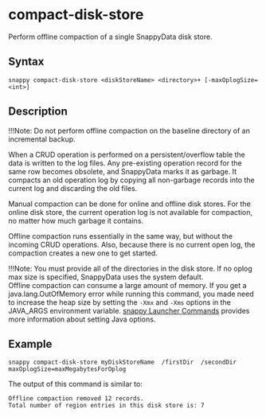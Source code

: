 # compact-disk-store

Perform offline compaction of a single SnappyData disk store.

## Syntax

```pre
snappy compact-disk-store <diskStoreName> <directory>+ [-maxOplogSize=<int>]
```

## Description

!!!Note:
	Do not perform offline compaction on the baseline directory of an incremental backup.</p>
When a CRUD operation is performed on a persistent/overflow table the data is written to the log files. Any pre-existing operation record for the same row becomes obsolete, and SnappyData marks it as garbage. It compacts an old operation log by copying all non-garbage records into the current log and discarding the old files.

Manual compaction can be done for online and offline disk stores. For the online disk store, the current operation log is not available for compaction, no matter how much garbage it contains.

Offline compaction runs essentially in the same way, but without the incoming CRUD operations. Also, because there is no current open log, the compaction creates a new one to get started.

!!!Note:
	You must provide all of the directories in the disk store. If no oplog max size is specified, SnappyData uses the system default.</br> 
Offline compaction can consume a large amount of memory. If you get a java.lang.OutOfMemory error while running this command, you made need to increase the heap size by setting the `-Xmx` and `-Xms` options in the JAVA_ARGS environment variable. [snappy Launcher Commands](../../reference/command_line_utilities/store-launcher.md) provides more information about setting Java options.

</p>

## Example

``` pre
snappy compact-disk-store myDiskStoreName  /firstDir  /secondDir   
maxOplogSize=maxMegabytesForOplog
```

The output of this command is similar to:

``` pre
Offline compaction removed 12 records.
Total number of region entries in this disk store is: 7
```


